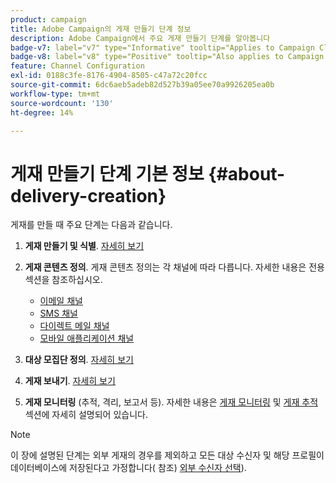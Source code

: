 ```yaml
---
product: campaign
title: Adobe Campaign의 게재 만들기 단계 정보
description: Adobe Campaign에서 주요 게재 만들기 단계를 알아봅니다
badge-v7: label="v7" type="Informative" tooltip="Applies to Campaign Classic v7"
badge-v8: label="v8" type="Positive" tooltip="Also applies to Campaign v8"
feature: Channel Configuration
exl-id: 0188c3fe-8176-4904-8505-c47a72c20fcc
source-git-commit: 6dc6aeb5adeb82d527b39a05ee70a9926205ea0b
workflow-type: tm+mt
source-wordcount: '130'
ht-degree: 14%

---
```


# 게재 만들기 단계 기본 정보 {#about-delivery-creation}



게재를 만들 때 주요 단계는 다음과 같습니다.

1. **게재 만들기 및 식별**. [자세히 보기](steps-create-and-identify-the-delivery.md)

1. **게재 콘텐츠 정의**. 게재 콘텐츠 정의는 각 채널에 따라 다릅니다. 자세한 내용은 전용 섹션을 참조하십시오.

   * [이메일 채널](defining-the-email-content.md)
   * [SMS 채널](sms-create.md#defining-the-sms-content)
   * [다이렉트 메일 채널](defining-the-direct-mail-content.md)
   * [모바일 애플리케이션 채널](about-mobile-app-channel.md)

1. **대상 모집단 정의**. [자세히 보기](steps-defining-the-target-population.md)

1. **게재 보내기**. [자세히 보기](steps-sending-the-delivery.md)

1. **게재 모니터링** (추적, 격리, 보고서 등). 자세한 내용은 [게재 모니터링](about-delivery-monitoring.md) 및 [게재 추적](about-message-tracking.md) 섹션에 자세히 설명되어 있습니다.

>[!NOTE]
>
>이 장에 설명된 단계는 외부 게재의 경우를 제외하고 모든 대상 수신자 및 해당 프로필이 데이터베이스에 저장된다고 가정합니다( 참조) [외부 수신자 선택](steps-defining-the-target-population.md#selecting-external-recipients)).
